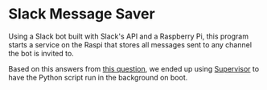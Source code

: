 
# Slack Message Saver

Using a Slack bot built with Slack's API and a Raspberry Pi, this program starts a service on the Raspi that stores all messages sent to any channel the bot is invited to.

Based on this answers from [this question](https://raspberrypi.stackexchange.com/questions/96673/i-want-to-run-a-python-3-script-on-startup-and-in-an-endless-loop-on-my-raspberr), we ended up using [Supervisor](http://supervisord.org/) to have the Python script run in the background on boot.

